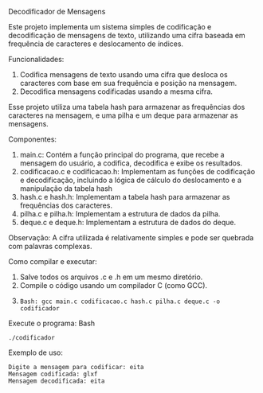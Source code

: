 Decodificador de Mensagens

Este projeto implementa um sistema simples de codificação e decodificação de mensagens de texto, utilizando uma cifra baseada em frequência de caracteres e deslocamento de índices.

Funcionalidades:
1. Codifica mensagens de texto usando uma cifra que desloca os caracteres com base em sua frequência e posição na mensagem.
2. Decodifica mensagens codificadas usando a mesma cifra.

Esse projeto utiliza uma tabela hash para armazenar as frequências dos caracteres na mensagem, e uma pilha e um deque para armazenar as mensagens.

Componentes:
1. main.c: Contém a função principal do programa, que recebe a mensagem do usuário, a codifica, decodifica e exibe os resultados.
2. codificacao.c e codificacao.h: Implementam as funções de codificação e decodificação, incluindo a lógica de cálculo do deslocamento e a manipulação da tabela hash
3. hash.c e hash.h: Implementam a tabela hash para armazenar as frequências dos caracteres.
4. pilha.c e pilha.h: Implementam a estrutura de dados da pilha.
5. deque.c e deque.h: Implementam a estrutura de dados do deque.

Observação: A cifra utilizada é relativamente simples e pode ser quebrada com palavras complexas.

Como compilar e executar:
1. Salve todos os arquivos .c e .h em um mesmo diretório.
2. Compile o código usando um compilador C (como GCC).
3.     Bash: gcc main.c codificacao.c hash.c pilha.c deque.c -o codificador

Execute o programa:
Bash

    ./codificador

Exemplo de uso:

    Digite a mensagem para codificar: eita
    Mensagem codificada: glxf
    Mensagem decodificada: eita
